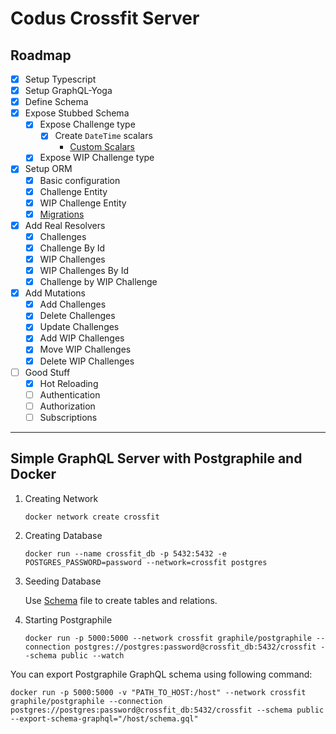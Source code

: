 # Codus Crossfit Server

## Roadmap

- [X] Setup Typescript
- [X] Setup GraphQL-Yoga
- [X] Define Schema
- [X] Expose Stubbed Schema
  - [X] Expose Challenge type
    - [X] Create `DateTime` scalars
      - [Custom Scalars](https://www.apollographql.com/docs/apollo-server/v2/features/scalars-enums.html)
  - [X] Expose WIP Challenge type
- [X] Setup ORM
    - [X] Basic configuration
    - [X] Challenge Entity
    - [X] WIP Challenge Entity
    - [X] [Migrations](https://github.com/typeorm/typeorm/blob/master/docs/migrations.md)
- [X] Add Real Resolvers
  - [X] Challenges
  - [X] Challenge By Id
  - [X] WIP Challenges
  - [X] WIP Challenges By Id
  - [X] Challenge by WIP Challenge
- [X] Add Mutations
  - [X] Add Challenges
  - [X] Delete Challenges
  - [X] Update Challenges
  - [X] Add WIP Challenges
  - [X] Move WIP Challenges
  - [X] Delete WIP Challenges
- [ ] Good Stuff
  - [X] Hot Reloading
  - [ ] Authentication
  - [ ] Authorization
  - [ ] Subscriptions

---

## Simple GraphQL Server with Postgraphile and Docker

1. Creating Network

    `docker network create crossfit`

2. Creating Database

    `docker run --name crossfit_db -p 5432:5432 -e POSTGRES_PASSWORD=password --network=crossfit postgres`

3. Seeding Database

    Use [Schema](./schema.sql) file to create tables and relations.

4. Starting Postgraphile

    `docker run -p 5000:5000 --network crossfit graphile/postgraphile --connection postgres://postgres:password@crossfit_db:5432/crossfit --schema public --watch`

You can export Postgraphile GraphQL schema using following command:

```
docker run -p 5000:5000 -v "PATH_TO_HOST:/host" --network crossfit graphile/postgraphile --connection postgres://postgres:password@crossfit_db:5432/crossfit --schema public --export-schema-graphql="/host/schema.gql"
```
